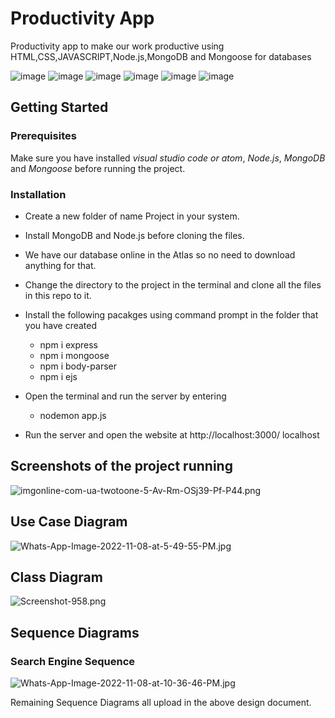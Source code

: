 # Productivity App
Productivity app to make our work productive using HTML,CSS,JAVASCRIPT,Node.js,MongoDB and Mongoose for databases

![image](https://img.shields.io/badge/HTML5-E34F26?style=for-the-badge&logo=html5&logoColor=white)
![image](https://img.shields.io/badge/CSS3-1572B6?style=for-the-badge&logo=css3&logoColor=white)
![image](https://img.shields.io/badge/JavaScript-323330?style=for-the-badge&logo=javascript&logoColor=F7DF1E)
![image](https://img.shields.io/badge/Node.js-43853D?style=for-the-badge&logo=node.js&logoColor=white)
![image](https://img.shields.io/badge/MongoDB-4EA94B?style=for-the-badge&logo=mongodb&logoColor=white)
![image](https://img.shields.io/badge/Express.js-404D59?style=for-the-badge)

## Getting Started
### Prerequisites

Make sure you have installed *visual studio code or atom*, *Node.js*, *MongoDB* and  *Mongoose* before running the project.

### Installation

* Create a new folder of name Project in your system.
* Install MongoDB and Node.js before cloning the files.
* We have our database online in the Atlas so no need to download anything for that.
* Change the directory to the project in the terminal and clone all the files in this repo to it.
   
* Install the following pacakges using command prompt in the folder that you have created
   
   * npm i express
   * npm i mongoose
   * npm i body-parser
   * npm i ejs

* Open the terminal and run the server by entering

   * nodemon app.js
   
* Run the server and open the website at http://localhost:3000/ localhost

## Screenshots of the project running
![imgonline-com-ua-twotoone-5-Av-Rm-OSj39-Pf-P44.png](https://i.postimg.cc/g00LwB9F/imgonline-com-ua-twotoone-5-Av-Rm-OSj39-Pf-P44.png)

## Use Case Diagram
![Whats-App-Image-2022-11-08-at-5-49-55-PM.jpg](https://i.postimg.cc/nrZk4YTV/Whats-App-Image-2022-11-08-at-5-49-55-PM.jpg)

## Class Diagram
![Screenshot-958.png](https://i.postimg.cc/bN84z1xR/Screenshot-958.png)

## Sequence Diagrams

### Search Engine Sequence
![Whats-App-Image-2022-11-08-at-10-36-46-PM.jpg](https://i.postimg.cc/05BRLJwQ/Whats-App-Image-2022-11-08-at-10-36-46-PM.jpg)

Remaining Sequence Diagrams all upload in the above design document.
